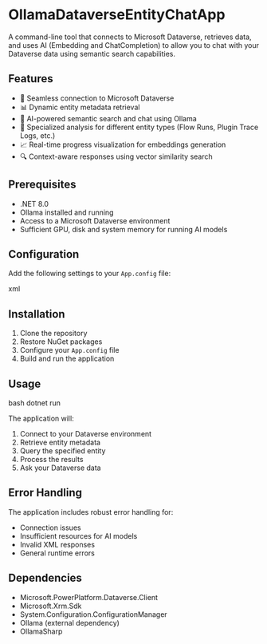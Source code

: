 ﻿# OllamaDataverseEntityChatApp

A command-line tool that connects to Microsoft Dataverse, retrieves data, and uses AI (Embedding and ChatCompletion) to allow you to chat with your Dataverse data using semantic search capabilities.

## Features

- 🔌 Seamless connection to Microsoft Dataverse
- 📊 Dynamic entity metadata retrieval
- 🤖 AI-powered semantic search and chat using Ollama
- 🎯 Specialized analysis for different entity types (Flow Runs, Plugin Trace Logs, etc.)
- 📈 Real-time progress visualization for embeddings generation
- 🔍 Context-aware responses using vector similarity search

## Prerequisites

- .NET 8.0
- Ollama installed and running
- Access to a Microsoft Dataverse environment
- Sufficient GPU, disk and system memory for running AI models

## Configuration

Add the following settings to your `App.config` file:

xml
<configuration>
<appSettings>
    <add key="DataverseConnectionString" value="AuthType=ClientSecret;url=;ClientId=;ClientSecret=" />
    <add key="AIModel" value="llama3" />
    <add key="OllamaHost" value="Enter Ollama host IP address here" />
    <add key="OllamaPort" value="Enter Ollama port number here" />
    <add key="MaxRecords" value="10" />
    <add key="MultiThreadEmbedding" value="true" />
    <add key="SimilarityMethod" value="BM25" />
</appSettings>
</configuration>


## Installation

1. Clone the repository
2. Restore NuGet packages
3. Configure your `App.config` file
4. Build and run the application

## Usage

bash
dotnet run


The application will:
1. Connect to your Dataverse environment
2. Retrieve entity metadata
3. Query the specified entity
4. Process the results
5. Ask your Dataverse data

## Error Handling

The application includes robust error handling for:
- Connection issues
- Insufficient resources for AI models
- Invalid XML responses
- General runtime errors

## Dependencies

- Microsoft.PowerPlatform.Dataverse.Client
- Microsoft.Xrm.Sdk
- System.Configuration.ConfigurationManager
- Ollama (external dependency)
- OllamaSharp

